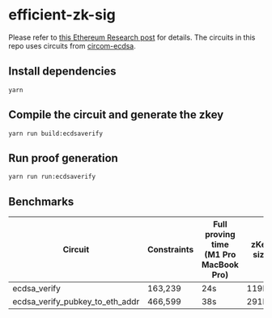 # efficient-zk-sig

Please refer to [this Ethereum Research post](https://ethresear.ch/t/efficient-ecdsa-signature-verification-using-circom/13629) for details. The circuits in this repo uses circuits from [circom-ecdsa](https://github.com/0xPARC/circom-ecdsa).

## Install dependencies

```
yarn
```

## Compile the circuit and generate the zkey

```
yarn run build:ecdsaverify
```

## Run proof generation

```
yarn run run:ecdsaverify
```

## Benchmarks

| Circuit                         | Constraints | Full proving time <br /> (M1 Pro MacBook Pro) | zKey size |
| ------------------------------- | ----------- | --------------------------------------------- | --------- |
| ecdsa_verify                    | 163,239     | 24s                                           | 119MB     |
| ecdsa_verify_pubkey_to_eth_addr | 466,599     | 38s                                           | 291MB     |
